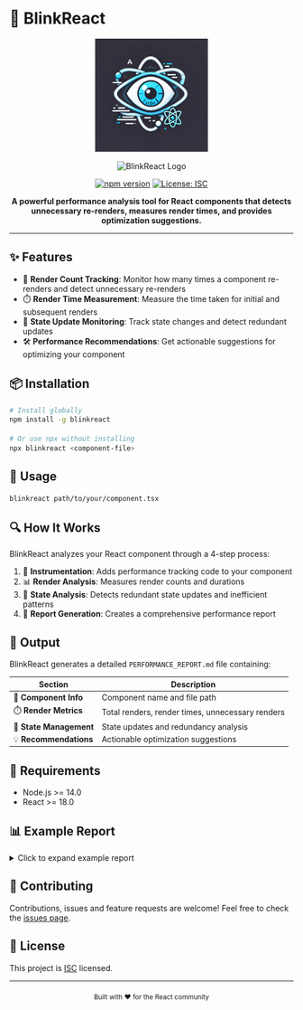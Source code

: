 # 🚀 BlinkReact

<div align="center">
  
  <p align="center">
    <img src="./assets/blinkreact-logo.png" alt="BlinkReact Logo" width="200" height="200"/>
  </p>
  
  ![BlinkReact Logo](https://img.shields.io/badge/BlinkReact-Performance%20Analysis-blue?style=for-the-badge)
  
  [![npm version](https://img.shields.io/badge/npm-v1.0.0-blue.svg)](https://www.npmjs.com/package/blinkreact)
  [![License: ISC](https://img.shields.io/badge/License-ISC-green.svg)](https://opensource.org/licenses/ISC)
  
  **A powerful performance analysis tool for React components that detects unnecessary re-renders, measures render times, and provides optimization suggestions.**
  
</div>

---

## ✨ Features

- 🔄 **Render Count Tracking**: Monitor how many times a component re-renders and detect unnecessary re-renders
- ⏱️ **Render Time Measurement**: Measure the time taken for initial and subsequent renders
- 🧠 **State Update Monitoring**: Track state changes and detect redundant updates
- 🛠️ **Performance Recommendations**: Get actionable suggestions for optimizing your component

## 📦 Installation

```bash
# Install globally
npm install -g blinkreact

# Or use npx without installing
npx blinkreact <component-file>
```

## 🚦 Usage

```bash
blinkreact path/to/your/component.tsx
```

## 🔍 How It Works

BlinkReact analyzes your React component through a 4-step process:

1. 🧪 **Instrumentation**: Adds performance tracking code to your component
2. 📊 **Render Analysis**: Measures render counts and durations
3. 🔄 **State Analysis**: Detects redundant state updates and inefficient patterns
4. 📝 **Report Generation**: Creates a comprehensive performance report

## 📄 Output

BlinkReact generates a detailed `PERFORMANCE_REPORT.md` file containing:

| Section | Description |
|---------|-------------|
| 📌 **Component Info** | Component name and file path |
| ⏱️ **Render Metrics** | Total renders, render times, unnecessary renders |
| 🧠 **State Management** | State updates and redundancy analysis |
| 💡 **Recommendations** | Actionable optimization suggestions |

## 🔧 Requirements

- Node.js >= 14.0
- React >= 18.0

## 📊 Example Report

<details>
<summary>Click to expand example report</summary>

```markdown
# BlinkReact Performance Report

## Component: `TodoList`

**File Path:** `src/components/TodoList.tsx`  
**Analysis Date:** 2023-05-15 10:30:45

## Render Performance

- **Total Renders:** 5
- **Average Render Time:** 3.45ms
- **Maximum Render Time:** 8.12ms
- **Unnecessary Renders:** 2

## State Management

- **Total State Updates:** 10
- **Redundant State Updates:** 2

## Performance Recommendations

- **Reduce Unnecessary Renders:** Consider using `React.memo()` to prevent re-renders when props haven't changed.
- **Optimize Render Performance:** The component has slow renders. Consider breaking it down into smaller components.
- **Reduce Redundant State Updates:** The component has redundant state updates. Consider using functional updates.
```
</details>

## 🤝 Contributing

Contributions, issues and feature requests are welcome! Feel free to check the [issues page](https://github.com/yourusername/blinkreact/issues).

## 📝 License

This project is [ISC](https://opensource.org/licenses/ISC) licensed.

---

<div align="center">
  <sub>Built with ❤️ for the React community</sub>
</div> 